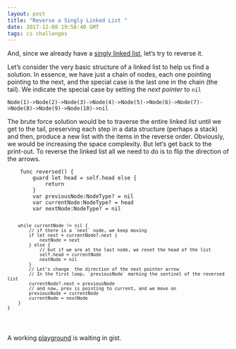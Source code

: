 ```yaml
---
layout: post
title: "Reverse a Singly Linked List "
date: 2017-12-08 19:58:40 GMT
tags: cs challenges
---
```


<p>And, since we already have a <a href="https://iamvolonbolon.tumblr.com/post/168327385830/loops-in-a-singly-linked-list">singly linked list</a>, let’s try to reverse it.</p>
<p>Let’s consider the very basic structure of a linked list to help us find a solution. In essence, we have just a chain of nodes, each one pointing pointing to the next, and the special case is the last one in the chain (the tail). We indicate the special case by setting the <em>next pointer</em> to <code>nil</code></p>
<pre><code>Node(1)-&gt;Node(2)-&gt;Node(3)-&gt;Node(4)-&gt;Node(5)-&gt;Node(6)-&gt;Node(7)-&gt;Node(8)-&gt;Node(9)-&gt;Node(10)-&gt;nil
</code></pre>
<p>The brute force solution would be to traverse the entire linked list until we get to the tail, preserving each step in a data structure (perhaps a stack) and then, produce a new list with the items in the reverse order. Obviously, we would be increasing the space complexity. But let’s get back to the print-out. To reverse the linked list all we need to do is to flip the direction of the arrows.</p>
<pre><code>    func reversed() {
        guard let head = self.head else {
            return
        }
        var previousNode:NodeType? = nil
        var currentNode:NodeType? = head
        var nextNode:NodeType? = nil

        while currentNode != nil {
            // if there is a `next` node, we keep moving
            if let next = currentNode?.next {
                nextNode = next
            } else {
                // but if we are at the last node, we reset the head of the list
                self.head = currentNode
                nextNode = nil
            }
            // Let's change  the direction of the next pointer arrow
            // In the first loop, `previousNode` marking the sentinel of the reversed list
            currentNode?.next = previousNode
            // and now, prev is pointing to current, and we move on
            previousNode = currentNode
            currentNode = nextNode
        }
    }
</code></pre>
<p>A working <a href="https://gist.github.com/volonbolon/f220ddb3a9600a6643f73420a846086a">playground</a> is waiting in gist.</p>